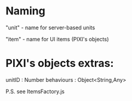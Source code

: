 # Naming

"unit" - name for server-based units

"item" - name for UI items (PIXI's objects)

# PIXI's objects extras:

unitID : Number
behaviours : Object<String,Any>

P.S. see ItemsFactory.js
